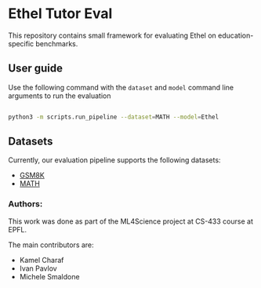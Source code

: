 # Ethel Tutor Eval

This repository contains small framework for evaluating Ethel on education-specific benchmarks.


## User guide

Use the following command with the `dataset` and `model` command line arguments to run the evaluation

```bash

python3 -m scripts.run_pipeline --dataset=MATH --model=Ethel
```

## Datasets

Currently, our evaluation pipeline supports the following datasets:

- [GSM8K](https://github.com/openai/grade-school-math)
- [MATH](https://github.com/hendrycks/math)


### Authors:

This work was done as part of the ML4Science project at CS-433 course at EPFL.

The main contributors are:
- Kamel Charaf
- Ivan Pavlov
- Michele Smaldone

